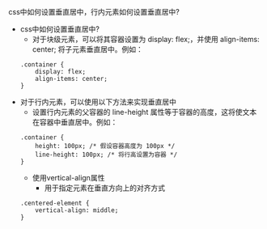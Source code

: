 css中如何设置垂直居中，行内元素如何设置垂直居中?
- css中如何设置垂直居中?
    - 对于块级元素，可以将其容器设置为 display: flex;，并使用 align-items: center; 将子元素垂直居中。例如：
    ```
    .container {
        display: flex;
        align-items: center;
    }
    ```
- 对于行内元素，可以使用以下方法来实现垂直居中
    - 设置行内元素的父容器的 line-height 属性等于容器的高度，这将使文本在容器中垂直居中。例如：
    ```
    .container {
        height: 100px; /* 假设容器高度为 100px */
        line-height: 100px; /* 将行高设置为容器 */
    }
    ```
    - 使用vertical-align属性
        - 用于指定元素在垂直方向上的对齐方式
    ```
    .centered-element {
        vertical-align: middle;
    }
    ```

